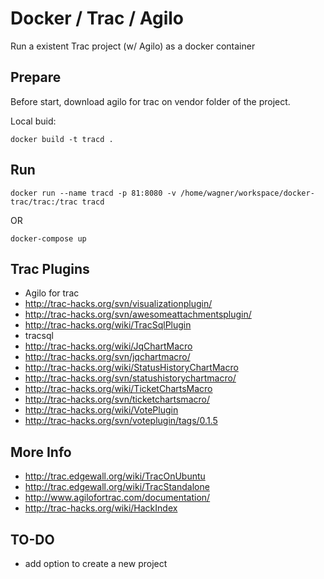 # Docker / Trac / Agilo

Run a existent Trac project (w/ Agilo) as a docker container

## Prepare

Before start, download agilo for trac on vendor folder of the project.

Local buid:
```
docker build -t tracd .
```

## Run

```
docker run --name tracd -p 81:8080 -v /home/wagner/workspace/docker-trac/trac:/trac tracd
```

OR

```
docker-compose up
```

## Trac Plugins
 * Agilo for trac 
 * http://trac-hacks.org/svn/visualizationplugin/
 * http://trac-hacks.org/svn/awesomeattachmentsplugin/
 * http://trac-hacks.org/wiki/TracSqlPlugin
 * tracsql 
 * http://trac-hacks.org/wiki/JqChartMacro
  * http://trac-hacks.org/svn/jqchartmacro/
 * http://trac-hacks.org/wiki/StatusHistoryChartMacro
  * http://trac-hacks.org/svn/statushistorychartmacro/
 * http://trac-hacks.org/wiki/TicketChartsMacro
  * http://trac-hacks.org/svn/ticketchartsmacro/
 * http://trac-hacks.org/wiki/VotePlugin
  * http://trac-hacks.org/svn/voteplugin/tags/0.1.5

## More Info
 * http://trac.edgewall.org/wiki/TracOnUbuntu
 * http://trac.edgewall.org/wiki/TracStandalone
 * http://www.agilofortrac.com/documentation/
 * http://trac-hacks.org/wiki/HackIndex


## TO-DO
 * add option to create a new project



